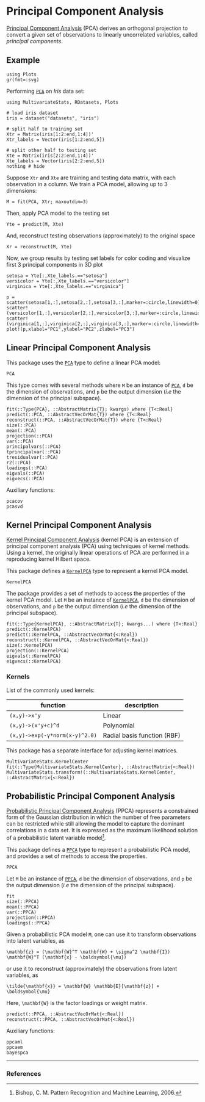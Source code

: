 # Principal Component Analysis

[Principal Component Analysis](http://en.wikipedia.org/wiki/Principal_component_analysis) (PCA) derives an orthogonal projection to convert a given set of observations to linearly uncorrelated variables, called *principal components*.

## Example

```@setup PCAex
using Plots
gr(fmt=:svg)
```

Performing [`PCA`](@ref) on *Iris* data set:

```@example PCAex
using MultivariateStats, RDatasets, Plots

# load iris dataset
iris = dataset("datasets", "iris")

# split half to training set
Xtr = Matrix(iris[1:2:end,1:4])'
Xtr_labels = Vector(iris[1:2:end,5])

# split other half to testing set
Xte = Matrix(iris[2:2:end,1:4])'
Xte_labels = Vector(iris[2:2:end,5])
nothing # hide
```

Suppose `Xtr` and `Xte` are training and testing data matrix, with each observation
in a column. We train a PCA model, allowing up to 3 dimensions:

```@example PCAex
M = fit(PCA, Xtr; maxoutdim=3)
```

Then, apply PCA model to the testing set

```@example PCAex
Yte = predict(M, Xte)
```

And, reconstruct testing observations (approximately) to the original space

```@example PCAex
Xr = reconstruct(M, Yte)
```

Now, we group results by testing set labels for color coding and visualize first
3 principal components in 3D plot

```@example PCAex
setosa = Yte[:,Xte_labels.=="setosa"]
versicolor = Yte[:,Xte_labels.=="versicolor"]
virginica = Yte[:,Xte_labels.=="virginica"]

p = scatter(setosa[1,:],setosa[2,:],setosa[3,:],marker=:circle,linewidth=0)
scatter!(versicolor[1,:],versicolor[2,:],versicolor[3,:],marker=:circle,linewidth=0)
scatter!(virginica[1,:],virginica[2,:],virginica[3,:],marker=:circle,linewidth=0)
plot!(p,xlabel="PC1",ylabel="PC2",zlabel="PC3")
```

## Linear Principal Component Analysis

This package uses the [`PCA`](@ref) type to define a linear PCA model:

```@docs
PCA
```

This type comes with several methods where ``M`` be an instance of  [`PCA`](@ref),
``d`` be the dimension of observations, and ``p`` be the output dimension (*i.e* the dimension of the principal subspace).

```@docs
fit(::Type{PCA}, ::AbstractMatrix{T}; kwargs) where {T<:Real}
predict(::PCA, ::AbstractVecOrMat{T}) where {T<:Real}
reconstruct(::PCA, ::AbstractVecOrMat{T}) where {T<:Real}
size(::PCA)
mean(::PCA)
projection(::PCA)
var(::PCA)
principalvars(::PCA)
tprincipalvar(::PCA)
tresidualvar(::PCA)
r2(::PCA)
loadings(::PCA)
eigvals(::PCA)
eigvecs(::PCA)
```

Auxiliary functions:
```@docs
pcacov
pcasvd
```

## Kernel Principal Component Analysis

[Kernel Principal Component Analysis](https://en.wikipedia.org/wiki/Kernel_principal_component_analysis>) (kernel PCA)
is an extension of principal component analysis (PCA) using techniques of kernel methods.
Using a kernel, the originally linear operations of PCA are performed in a reproducing kernel Hilbert space.


This package defines a [`KernelPCA`](@ref) type to represent a kernel PCA model.

```@docs
KernelPCA
```

The package provides a set of methods to access the properties of the kernel PCA
model. Let ``M`` be an instance of [`KernelPCA`](@ref), ``d`` be the dimension of
observations, and ``p`` be the output dimension (*i.e* the dimension of the principal subspace).

```@docs
fit(::Type{KernelPCA}, ::AbstractMatrix{T}; kwargs...) where {T<:Real}
predict(::KernelPCA)
predict(::KernelPCA, ::AbstractVecOrMat{<:Real})
reconstruct(::KernelPCA, ::AbstractVecOrMat{<:Real})
size(::KernelPCA)
projection(::KernelPCA)
eigvals(::KernelPCA)
eigvecs(::KernelPCA)
```

### Kernels

List of the commonly used kernels:

| function | description |
|----------|-------------|
|`(x,y)->x'y`| Linear |
|`(x,y)->(x'y+c)^d`| Polynomial |
|`(x,y)->exp(-γ*norm(x-y)^2.0)`| Radial basis function (RBF) |

This package has a separate interface for adjusting kernel matrices.

```@docs
MultivariateStats.KernelCenter
fit(::Type{MultivariateStats.KernelCenter}, ::AbstractMatrix{<:Real})
MultivariateStats.transform!(::MultivariateStats.KernelCenter, ::AbstractMatrix{<:Real})
```


## Probabilistic Principal Component Analysis

[Probabilistic Principal Component Analysis](https://www.microsoft.com/en-us/research/publication/probabilistic-principal-component-analysis) (PPCA)
represents a constrained form of the Gaussian distribution in which the number of
free parameters can be restricted while still allowing the model to capture
the dominant correlations in a data set. It is expressed as the maximum likelihood
solution of a probabilistic latent variable model[^1].

This package defines a [`PPCA`](@ref) type to represent a probabilistic PCA model,
and provides a set of methods to access the properties.

```@docs
PPCA
```

Let ``M`` be an instance of [`PPCA`](@ref), ``d`` be the dimension of observations,
and ``p`` be the output dimension (*i.e* the dimension of the principal subspace).

```@docs
fit
size(::PPCA)
mean(::PPCA)
var(::PPCA)
projection(::PPCA)
loadings(::PPCA)
```

Given a probabilistic PCA model ``M``, one can use it to transform observations into
latent variables, as

```@math
\mathbf{z} = (\mathbf{W}^T \mathbf{W} + \sigma^2 \mathbf{I}) \mathbf{W}^T (\mathbf{x} - \boldsymbol{\mu})
```

or use it to reconstruct (approximately) the observations from latent variables, as

```@math
\tilde{\mathbf{x}} = \mathbf{W} \mathbb{E}[\mathbf{z}] + \boldsymbol{\mu}
```

Here, ``\mathbf{W}`` is the factor loadings or weight matrix.

```@docs
predict(::PPCA, ::AbstractVecOrMat{<:Real})
reconstruct(::PPCA, ::AbstractVecOrMat{<:Real})
```

Auxiliary functions:

```@docs
ppcaml
ppcaem
bayespca
```

---

### References

[^1]: Bishop, C. M. Pattern Recognition and Machine Learning, 2006.
